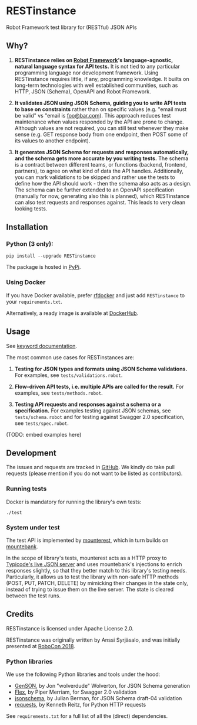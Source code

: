 # RESTinstance

Robot Framework test library for (RESTful) JSON APIs


## Why?

1. **RESTinstance relies on [Robot Framework](http://robotframework.org/)'s language-agnostic, natural language syntax for API tests.**
It is not tied to any particular programming language
nor development framework.
Using RESTinstance requires little, if any, programming knowledge.
It builts on long-term technologies with well established communities,
such as HTTP, JSON (Schema), OpenAPI and Robot Framework.

2. **It validates JSON using JSON Schema, guiding you to write API tests
to base on constraints** rather than on specific values
(e.g. "email must be valid" vs "email is foo@bar.com).
This approach reduces test maintenance when values responded by the API
are prone to change.
Although values are not required, you can still test whenever they make
sense (e.g. GET response body from one endpoint, then POST some of its values
to another endpoint).

3. **It generates JSON Schema for requests and responses automatically,
and the schema gets more accurate by you writing tests.**
The schema is a contract between different teams, or functions
(backend, frontend, partners), to agree on what kind of data the API handles.
Additionally, you can mark validations to be skipped and rather use
the tests to define how the API should work - then the schema also acts as a
design.
The schema can be further extended to an OpenAPI specification
(manually for now, generating also this is planned), which RESTinstance can also
test requests and responses against. This leads to very clean looking tests.


## Installation

### Python (3 only):

    pip install --upgrade RESTinstance

The package is hosted in [PyPi](https://pypi.python.org/pypi/RESTinstance).

### Using Docker

If you have Docker available, prefer
[rfdocker](https://github.com/asyrjasalo/rfdocker) and just add
`RESTinstance` to your `requirements.txt`.

Alternatively, a ready image is available at
[DockerHub](https://hub.docker.com/r/asyrjasalo/restinstance/).

## Usage

See [keyword documentation](https://github.com/asyrjasalo/RESTinstance/tree/master/docs/REST.html).

The most common use cases for RESTinstances are:

1. **Testing for JSON types and formats using JSON Schema validations.**
For examples, see `tests/validations.robot`.

2. **Flow-driven API tests, i.e. multiple APIs are called for the result.**
For examples, see `tests/methods.robot`.

3. **Testing API requests and responses against a schema or a specification.**
For examples testing against JSON schemas, see `tests/schema.robot`
and for testing against Swagger 2.0 specification, see `tests/spec.robot`.

(TODO: embed examples here)

## Development

The issues and requests are tracked in
[GitHub](https://github.com/asyrjasalo/RESTinstance/issues). We kindly do take
pull requests (please mention if you do not want to be listed as contributors).

### Running tests

Docker is mandatory for running the library's own tests:

    ./test

### System under test

The test API is implemented by
[mounterest](https://github.com/asyrjasalo/mounterest),
which in turn builds on [mountebank](http://www.mbtest.org).

In the scope of library's tests, mounterest acts as a HTTP proxy to
[Typicode's live JSON server](jsonplaceholder.typicode.com) and uses
mountebank's injections to enrich responses slightly, so that they better
match to this library's testing needs. Particularly, it allows us to test
the library with non-safe HTTP methods (POST, PUT, PATCH, DELETE)
by mimicking their changes in the state only, instead of trying to issue
them on the live server. The state is cleared between the test runs.


## Credits

RESTinstance is licensed under Apache License 2.0.

RESTinstance was originally written by Anssi Syrjäsalo, and was initially
presented at [RoboCon 2018](https://robocon.io).

### Python libraries

We use the following Python libraries and tools under the hood:

- [GenSON](https://github.com/wolverdude/GenSON), by Jon "wolverdude" Wolverton,
for JSON Schema generation
- [Flex](https://github.com/pipermerriam/flex), by Piper Merriam,
for Swagger 2.0 validation
- [jsonschema](https://github.com/Julian/jsonschema), by Julian Berman,
for JSON Schema draft-04 validation
- [requests](https://github.com/requests/requests), by Kenneth Reitz,
for Python HTTP requests

See `requirements.txt` for a full list of all the (direct) dependencies.

